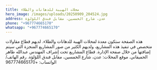 ```yaml
---
title: محلات الهيبة للدهانات والطلاء
hero_image: /images/uploads/20250909_204524.jpg
address: عدن، شارع الخمسين، مقابل فندق اللؤلؤة
phone: "+967774665170"
whatsapp: "+967774665170"
---
```


هذه الصفحة ستكون معدة لمحلات الهيبة للدهانات والطلاء. لديهم قطاع مقاولات متخصص في تنفيذ هذه المشاريع، ولديهم الكثير من صور المشاريع المنجزة التي سيتم إضافتها من خلال صفحة الإدارة. قطاع المشاريع تحت إشراف المهندس عبدالله طاهر الحميقاني. موقع المحلات: عدن، شارع الخمسين، مقابل فندق اللؤلؤة. رقم الهاتف/الواتساب: +967774665170